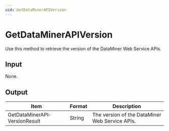 ```yaml
---
uid: GetDataMinerAPIVersion
---
```


# GetDataMinerAPIVersion

Use this method to retrieve the version of the DataMiner Web Service APIs.

## Input

None.

## Output

| Item                          | Format | Description                                    |
|-------------------------------|--------|------------------------------------------------|
| GetDataMinerAPI­VersionResult | String | The version of the DataMiner Web Service APIs. |

